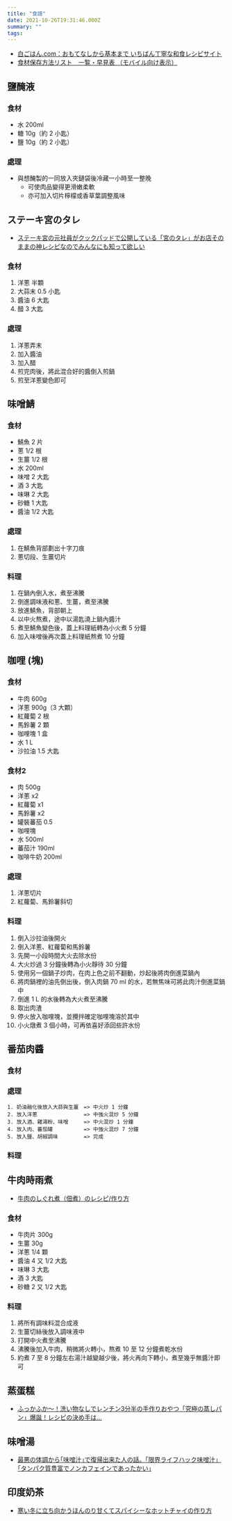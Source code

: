 ```yaml
---
title: "食譜"
date: 2021-10-26T19:31:46.000Z
summary: ""
tags: 
---
```


- [白ごはん.com：おもてなしから基本まで いちばん丁寧な和食レシピサイト](https://www.sirogohan.com/)
- [食材保存方法リスト　一覧・早見表 （モバイル向け表示）](https://katahara-blooms.wixsite.com/unfading/foodstorage-for-mobile)

## 鹽醃液

### 食材

- 水 200ml
- 糖 10g（約 2 小匙）
- 鹽 10g（約 2 小匙）

### 處理

- 與想醃製的一同放入夾鏈袋後冷藏一小時至一整晚
  - 可使肉品變得更滑嫩柔軟
  - 亦可加入切片檸檬或香草葉調整風味

## ステーキ宮のタレ

- [ステーキ宮の元社員がクックパッドで公開している「宮のタレ」がお店そのままの神レシピなのでみんなにも知って欲しい](https://togetter.com/li/1701728)

### 食材

1. 洋蔥 半顆
2. 大蒜末 0.5 小匙
3. 醬油 6 大匙
4. 醋 3 大匙

### 處理

1. 洋蔥弄末
2. 加入醬油
3. 加入醋
4. 煎完肉後，將此混合好的醬倒入煎鍋
5. 煎至洋蔥變色即可

## 味噌鯖

### 食材

- 鯖魚 2 片
- 蔥 1/2 根
- 生薑 1/2 根
- 水 200ml
- 味噌 2 大匙
- 酒 3 大匙
- 味琳 2 大匙
- 砂糖 1 大匙
- 醬油 1/2 大匙

### 處理

1. 在鯖魚背部劃出十字刀痕
2. 蔥切段、生薑切片

### 料理

1. 在鍋內倒入水，煮至沸騰
2. 倒進調味液和蔥、生薑，煮至沸騰
3. 放進鯖魚，背部朝上
4. 以中火熬煮，途中以湯匙澆上鍋內醬汁
5. 煮至鯖魚變色後，蓋上料理紙轉為小火煮 5 分鐘
6. 加入味噌後再次蓋上料理紙熬煮 10 分鐘

## 咖哩 (塊)

### 食材

- 牛肉 600g
- 洋蔥 900g（3 大顆）
- 紅蘿蔔 2 根
- 馬鈴薯 2 顆
- 咖哩塊 1 盒
- 水 1 L
- 沙拉油 1.5 大匙

### 食材2

- 肉 500g
- 洋蔥 x2
- 紅蘿蔔 x1
- 馬鈴薯 x2
- 罐裝蕃茄 0.5
- 咖哩塊
- 水 500ml
- 蕃茄汁 190ml
- 咖啡牛奶 200ml

### 處理

1. 洋蔥切片
2. 紅蘿蔔、馬鈴薯斜切

### 料理

1. 倒入沙拉油後開火
2. 倒入洋蔥、紅蘿蔔和馬鈴薯
3. 先開一小段時間大火去除水份
4. 大火炒過 3 分鐘後轉為小火靜待 30 分鐘
5. 使用另一個鍋子炒肉，在肉上色之前不翻動，炒起後將肉倒進菜鍋內
6. 將肉鍋裡的油先倒出後，倒入肉鍋 70 ml 的水，若無焦味可將此肉汁倒進菜鍋中
7. 倒進 1 L 的水後轉為大火煮至沸騰
8. 取出肉渣
9. 停火放入咖哩塊，並攪拌確定咖哩塊溶於其中
10. 小火燉煮 3 個小時，可再依喜好添回些許水份

## 番茄肉醬

### 食材

### 處理

```
1. 奶油融化後放入大蒜與生薑　=> 中火炒 1 分鐘
2. 放入洋蔥　　　　　　　　　=> 中強火混炒 5 分鐘
3. 放入酒、雞湯粉、味噌　　　=> 中火混炒 1 分鐘
4. 放入肉、蕃茄罐　　　　　　=> 中強火混炒 7 分鐘
5. 放入鹽、胡椒調味　　　　　=> 完成
```

### 料理

## 牛肉時雨煮

- [牛肉のしぐれ煮（佃煮）のレシピ/作り方](https://www.sirogohan.com/recipe/sigureni/)

### 食材

- 牛肉片 300g
- 生薑 30g
- 洋蔥 1/4 顆
- 醬油 4 又 1/2 大匙
- 味琳 3 大匙
- 酒 3 大匙
- 砂糖 2 又 1/2 大匙

### 料理

1. 將所有調味料混合成液
2. 生薑切絲後放入調味液中
3. 打開中火煮至沸騰
4. 沸騰後加入牛肉，稍微將火轉小，熬煮 10 至 12 分鐘煮乾水份
5. 約煮 7 至 8 分鐘左右湯汁越變越少後，將火再向下轉小，煮至幾乎無醬汁即可

## 蒸蛋糕

- [ふっかふか〜！洗い物なしでレンチン3分半の手作りおやつ「究極の蒸しパン」爆誕！レシピの決め手は…](https://www.gourmetbiz.net/107473/)

## 味噌湯

- [最悪の体調から｢味噌汁｣で復帰出来た人の話。｢限界ライフハック味噌汁」｢タンパク質豊富でノンカフェインであったかい｣](https://togetter.com/li/1834870)

## 印度奶茶

- [寒い冬に立ち向かうほんのり甘くてスパイシーなホットチャイの作り方](https://gigazine.net/news/20230103-chai-spice/)
